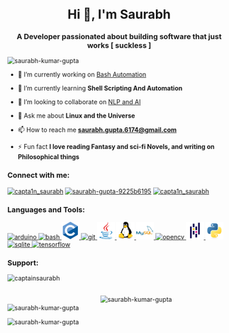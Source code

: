 <h1 align="center">Hi 👋, I'm Saurabh</h1>
<h3 align="center">A Developer passionated about building software that just works [ suckless ]</h3>

<p align="left"> <img src="https://komarev.com/ghpvc/?username=saurabh-kumar-gupta&label=Profile%20views&color=0e75b6&style=flat" alt="saurabh-kumar-gupta" /> </p>

- 🔭 I’m currently working on [Bash Automation](https://github.com/Saurabh-Kumar-Gupta/Bash-Automation)

- 🌱 I’m currently learning **Shell Scripting And Automation**

- 👯 I’m looking to collaborate on [NLP and AI](https://github.com/Saurabh-Kumar-Gupta/Ven_vol_1)

- 💬 Ask me about **Linux and the Universe**

- 📫 How to reach me **saurabh.gupta.6174@gmail.com**

- ⚡ Fun fact **I love reading Fantasy and sci-fi Novels, and writing on Philosophical things**

<h3 align="left">Connect with me:</h3>
<p align="left">
<a href="https://twitter.com/capta1n_saurabh" target="blank"><img align="center" src="https://raw.githubusercontent.com/rahuldkjain/github-profile-readme-generator/master/src/images/icons/Social/twitter.svg" alt="capta1n_saurabh" height="30" width="40" /></a>
<a href="https://linkedin.com/in/saurabh-gupta-9225b6195" target="blank"><img align="center" src="https://raw.githubusercontent.com/rahuldkjain/github-profile-readme-generator/master/src/images/icons/Social/linked-in-alt.svg" alt="saurabh-gupta-9225b6195" height="30" width="40" /></a>
<a href="https://instagram.com/capta1n_saurabh" target="blank"><img align="center" src="https://raw.githubusercontent.com/rahuldkjain/github-profile-readme-generator/master/src/images/icons/Social/instagram.svg" alt="capta1n_saurabh" height="30" width="40" /></a>
</p>

<h3 align="left">Languages and Tools:</h3>
<p align="left"> <a href="https://www.arduino.cc/" target="_blank" rel="noreferrer"> <img src="https://cdn.worldvectorlogo.com/logos/arduino-1.svg" alt="arduino" width="40" height="40"/> </a> <a href="https://www.gnu.org/software/bash/" target="_blank" rel="noreferrer"> <img src="https://www.vectorlogo.zone/logos/gnu_bash/gnu_bash-icon.svg" alt="bash" width="40" height="40"/> </a> <a href="https://www.cprogramming.com/" target="_blank" rel="noreferrer"> <img src="https://raw.githubusercontent.com/devicons/devicon/master/icons/c/c-original.svg" alt="c" width="40" height="40"/> </a> <a href="https://git-scm.com/" target="_blank" rel="noreferrer"> <img src="https://www.vectorlogo.zone/logos/git-scm/git-scm-icon.svg" alt="git" width="40" height="40"/> </a> <a href="https://www.java.com" target="_blank" rel="noreferrer"> <img src="https://raw.githubusercontent.com/devicons/devicon/master/icons/java/java-original.svg" alt="java" width="40" height="40"/> </a> <a href="https://www.linux.org/" target="_blank" rel="noreferrer"> <img src="https://raw.githubusercontent.com/devicons/devicon/master/icons/linux/linux-original.svg" alt="linux" width="40" height="40"/> </a> <a href="https://www.mysql.com/" target="_blank" rel="noreferrer"> <img src="https://raw.githubusercontent.com/devicons/devicon/master/icons/mysql/mysql-original-wordmark.svg" alt="mysql" width="40" height="40"/> </a> <a href="https://opencv.org/" target="_blank" rel="noreferrer"> <img src="https://www.vectorlogo.zone/logos/opencv/opencv-icon.svg" alt="opencv" width="40" height="40"/> </a> <a href="https://pandas.pydata.org/" target="_blank" rel="noreferrer"> <img src="https://raw.githubusercontent.com/devicons/devicon/2ae2a900d2f041da66e950e4d48052658d850630/icons/pandas/pandas-original.svg" alt="pandas" width="40" height="40"/> </a> <a href="https://www.python.org" target="_blank" rel="noreferrer"> <img src="https://raw.githubusercontent.com/devicons/devicon/master/icons/python/python-original.svg" alt="python" width="40" height="40"/> </a> <a href="https://www.sqlite.org/" target="_blank" rel="noreferrer"> <img src="https://www.vectorlogo.zone/logos/sqlite/sqlite-icon.svg" alt="sqlite" width="40" height="40"/> </a> <a href="https://www.tensorflow.org" target="_blank" rel="noreferrer"> <img src="https://www.vectorlogo.zone/logos/tensorflow/tensorflow-icon.svg" alt="tensorflow" width="40" height="40"/> </a> </p>

<h3 align="left">Support:</h3>
<p><a href="https://www.buymeacoffee.com/captainsaurabh"> <img align="left" src="https://cdn.buymeacoffee.com/buttons/v2/default-yellow.png" height="50" width="210" alt="captainsaurabh" /></a></p><br><br>

<p><img align="left" src="https://github-readme-stats.vercel.app/api/top-langs?username=saurabh-kumar-gupta&show_icons=true&locale=en&layout=compact" alt="saurabh-kumar-gupta" /></p>

<p>&nbsp;<img align="center" src="https://github-readme-stats.vercel.app/api?username=saurabh-kumar-gupta&show_icons=true&locale=en" alt="saurabh-kumar-gupta" /></p>

<p><img align="center" src="https://github-readme-streak-stats.herokuapp.com/?user=saurabh-kumar-gupta&" alt="saurabh-kumar-gupta" /></p>
